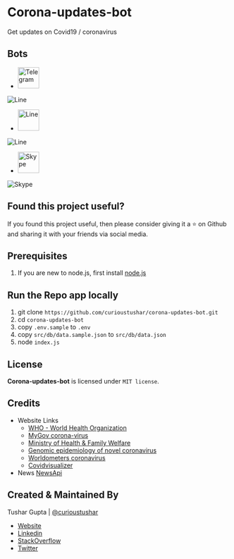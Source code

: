 # Corona-updates-bot
Get updates on Covid19 / coronavirus

## Bots
* <a href="https://t.me/corona_india_info_bot"> <img src="https://dev.botframework.com/client/images/channels/icons/telegram.png" width="48" alt="Telegram"></a>
<img src="https://i.imgur.com/cApU2ex.gif" alt="Line">

* <a href="https://line.me/R/ti/p/%40399oobmw"> <img src="https://dev.botframework.com/client/images/channels/icons/line.png" width="48" alt="Line"></a>
<img src="https://i.imgur.com/tN97ofM.gif" alt="Line">

* <a href="https://join.skype.com/bot/591a3a86-a08a-4139-9c1f-71c958351812"> <img src="https://dev.botframework.com/client/images/channels/icons/skype.png" width="48" alt="Skype"></a>
<img src="https://i.imgur.com/cApU2ex.gif" alt="Skype">



## Found this project useful?

If you found this project useful, then please consider giving it a ⭐️ on Github and sharing it with your friends via social media.

## Prerequisites

1. If you are new to node.js, first install [node.js](https://nodejs.org/en/)

## Run the Repo app locally

1. git clone `https://github.com/curioustushar/corona-updates-bot.git`
2. cd `corona-updates-bot`
3. copy `.env.sample` to `.env` 
4. copy `src/db/data.sample.json` to `src/db/data.json` 
4. node `index.js`

## License

**Corona-updates-bot** is licensed under `MIT license`.

## Credits
* Website Links
    * [WHO - World Health Organization](https://www.who.int)
    * [MyGov corona-virus](https://www.mygov.in/covid-19/)
    * [Ministry of Health & Family Welfare](https://www.mohfw.gov.in/)
    * [Genomic epidemiology of novel coronavirus](https://nextstrain.org/ncov?l=radial)
    * [Worldometers coronavirus](https://www.worldometers.info/coronavirus/)
    * [Covidvisualizer](https://www.covidvisualizer.com/)
* News [NewsApi](https://newsapi.org/)

## Created & Maintained By

Tushar Gupta | [@curioustushar](https://github.com/curioustushar)

* [Website](http://curioustushar.com/)
* [Linkedin](https://www.linkedin.com/in/curioustushar/)
* [StackOverflow](https://stackoverflow.com/users/2224265/tushar-gupta-curioustushar)
* [Twitter](https://twitter.com/curioustushar)
    
